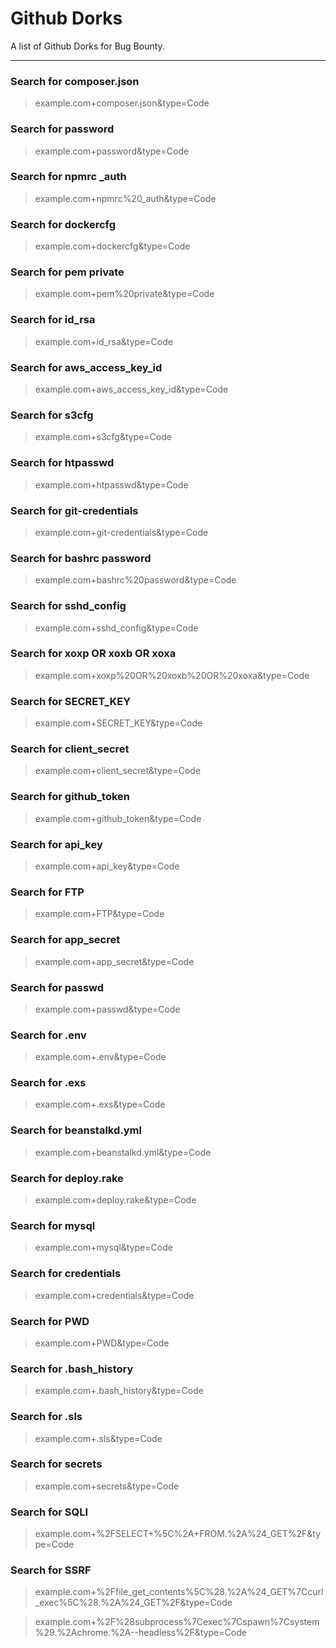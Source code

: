 # Github Dorks

A list of Github Dorks for Bug Bounty.

---

### Search for composer.json

> example.com+composer.json&type=Code

### Search for password

> example.com+password&type=Code

### Search for npmrc _auth

> example.com+npmrc%20_auth&type=Code

### Search for dockercfg

> example.com+dockercfg&type=Code

### Search for pem private

> example.com+pem%20private&type=Code

### Search for id_rsa

> example.com+id_rsa&type=Code

### Search for aws_access_key_id

> example.com+aws_access_key_id&type=Code

### Search for s3cfg

> example.com+s3cfg&type=Code

### Search for htpasswd

> example.com+htpasswd&type=Code

### Search for git-credentials

> example.com+git-credentials&type=Code

### Search for bashrc password

> example.com+bashrc%20password&type=Code

### Search for sshd_config

> example.com+sshd_config&type=Code

### Search for xoxp OR xoxb OR xoxa

> example.com+xoxp%20OR%20xoxb%20OR%20xoxa&type=Code

### Search for SECRET_KEY

> example.com+SECRET_KEY&type=Code

### Search for client_secret

> example.com+client_secret&type=Code

### Search for github_token

> example.com+github_token&type=Code

### Search for api_key

> example.com+api_key&type=Code

### Search for FTP

> example.com+FTP&type=Code

### Search for app_secret

> example.com+app_secret&type=Code

### Search for passwd

> example.com+passwd&type=Code

### Search for .env

> example.com+.env&type=Code

### Search for .exs

> example.com+.exs&type=Code

### Search for beanstalkd.yml

> example.com+beanstalkd.yml&type=Code

### Search for deploy.rake

> example.com+deploy.rake&type=Code

### Search for mysql

> example.com+mysql&type=Code

### Search for credentials

> example.com+credentials&type=Code

### Search for PWD

> example.com+PWD&type=Code

### Search for .bash_history

> example.com+.bash_history&type=Code

### Search for .sls

> example.com+.sls&type=Code

### Search for secrets

> example.com+secrets&type=Code

### Search for SQLI

> example.com+%2FSELECT+%5C%2A+FROM.%2A%24_GET%2F&type=Code

### Search for SSRF

> example.com+%2Ffile_get_contents%5C%28.%2A%24_GET%7Ccurl_exec%5C%28.%2A%24_GET%2F&type=Code

> example.com+%2F%28subprocess%7Cexec%7Cspawn%7Csystem%29.%2Achrome.%2A--headless%2F&type=Code
